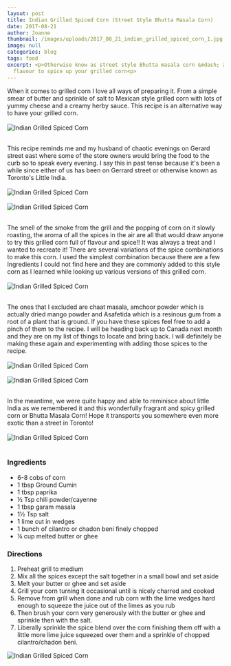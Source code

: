 ```yaml
---
layout: post
title: Indian Grilled Spiced Corn (Street Style Bhutta Masala Corn)
date: 2017-08-21
author: Joanne
thumbnail: /images/uploads/2017_08_21_indian_grilled_spiced_corn_1.jpg
image: null
categories: blog
tags: food
excerpt: <p>Otherwise know as street style Bhutta masala corn &mdash; a great alternative
  flavour to spice up your grilled corn<p>
---
```

When it comes to grilled corn I love all ways of preparing it. From a simple smear of butter and sprinkle of salt to Mexican style grilled corn with lots of yummy cheese and a creamy herby sauce. This recipe is an alternative way to have your grilled corn.
<br>
<br>
![Indian Grilled Spiced Corn](/images/uploads/2017_08_21_indian_grilled_spiced_corn_2.jpg)
<br>
<br>

This recipe reminds me and my husband of chaotic evenings on Gerard street east where some of the store owners would bring the food to the curb so to speak every evening. I say this in past tense because it's been a while since either of us has been on Gerrard street or otherwise known as Toronto's Little India.
<br>
<br>
![Indian Grilled Spiced Corn](/images/uploads/2017_08_21_indian_grilled_spiced_corn_3.jpg)
<br>
<br>
![Indian Grilled Spiced Corn](/images/uploads/2017_08_21_indian_grilled_spiced_corn_4.jpg)
<br>
<br>

The smell of the smoke from the grill and the popping of corn on it slowly roasting, the aroma of all the spices in the air are all that would draw anyone to try this grilled corn full of flavour and spice!! It was always a treat and I wanted to recreate it! There are several variations of the spice combinations to make this corn. I used the simplest combination because there are a few Ingredients I could not find here and they are commonly added to this style corn as I learned while looking up various versions of this grilled corn.
<br>
<br>
![Indian Grilled Spiced Corn](/images/uploads/2017_08_21_indian_grilled_spiced_corn_5.jpg)
<br>
<br>

The ones that I excluded are chaat masala, amchoor powder which is actually dried mango powder and Asafetida which is a resinous gum from a root of a plant that is ground. If you have these spices feel free to add a pinch of them to the recipe. I will be heading back up to Canada next month and they are on my list of things to locate and bring back. I will definitely be making these again and experimenting with adding those spices to the recipe.
<br>
<br>
![Indian Grilled Spiced Corn](/images/uploads/2017_08_21_indian_grilled_spiced_corn_6.jpg)
<br>
<br>
![Indian Grilled Spiced Corn](/images/uploads/2017_08_21_indian_grilled_spiced_corn_7.jpg)
<br>
<br>

In the meantime, we were quite happy and able to reminisce about little India as we remembered it and this wonderfully fragrant and spicy grilled corn or Bhutta Masala Corn! Hope it transports you somewhere even more exotic than a street in Toronto!
<br>
<br>
![Indian Grilled Spiced Corn](/images/uploads/2017_08_21_indian_grilled_spiced_corn_8.jpg)
<br>
<br>

### Ingredients

* 6-8 cobs of corn
* 1 tbsp Ground Cumin
* 1 tbsp paprika
* ½ Tsp chili​ powder/cayenne
* 1 tbsp garam masala
* 1½ Tsp salt
* 1 lime cut in wedges
* 1 bunch of cilantro or chadon beni finely chopped
* ¼ cup melted butter or ghee

### Directions

1. Preheat grill to medium
2. Mix all the spices except the salt together in a small bowl and set aside
3. Melt your butter or ghee and set aside
4. Grill your corn turning it occasional until is nicely charred and cooked
5. Remove from grill when done and rub corn with the lime wedges hard enough to squeeze the juice out of the limes as you rub
6. Then brush your corn very generously with the butter or ghee and sprinkle then with the salt.
7. Liberally sprinkle the spice blend over the corn finishing them off with a little more lime juice squeezed over them and a sprinkle of chopped cilantro/chadon beni.

![Indian Grilled Spiced Corn](/images/uploads/2017_08_21_indian_grilled_spiced_corn_9.jpg)
